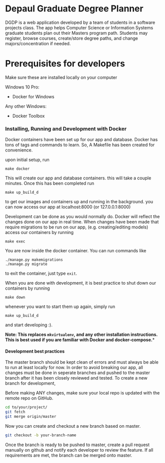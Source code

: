 # Depaul Graduate Degree Planner

DGDP is a web application developed by a team of students in a software projects class. The app helps Computer Science or Information Systems graduate students plan out their Masters program path. Students may register, browse courses, create/store degree paths, and change majors/concentration if needed.

# Prerequisites for developers

Make sure these are installed locally on your computer 

Windows 10 Pro:
* Docker for Windows 

Any other Windows:
* Docker Toolbox

### Installing, Running and Development with Docker

Docker containers have been set up for our app and database. Docker has tons of tags and commands to learn. So, A Makefile has been created for convenience.

upon initial setup, run

```
make docker 
```
This will create our app and database containers. this will take a couple minutes. Once this has been completed run

```
make up_build_d
```
to get our images and containers up and running in the background. you can now access our app at localhost:8000 (or 127.0.0.1:8000)

Development can be done as you would normally do. Docker will reflect the changes done on our app in real time. When changes have been made that require migrations to be run on our app, (e.g. creating/editing models) access our containers by running

```
make exec
```
You are now inside the docker container. You can run commands like 
```
./manage.py makemigrations
./manage.py migrate
```
to exit the container, just type ```exit```. 

When you are done with development, it is best practice to shut down our containers by running
```
make down
```

whenever you want to start them up again, simply run 
```
make up_build_d
```
and start developing :).

**Note: This replaces `mkvirtualenv`, and any other installation instructions. This is best used if you are familiar with Docker and docker-compose.***



#### Development best practices 

The master branch should be kept clean of errors and must always be able to run at least locally for now. In order to avoid breaking our app, all changes must be done in seperate branches and pushed to the master branch after it has been closely reviewed and tested. To create a new branch for development,

Before making ANY changes, make sure your local repo is updated with the remote repo on GitHub.
```bash
cd to/your/project/
git fetch
git merge origin/master
```
Now you can create and checkout a new branch based on master.
```bash
git checkout -b your-branch-name
```
Once the branch is ready to be pushed to master, create a pull request manually on github and notify each developer to review the feature. If all requirements are met, the branch can be merged onto master.
